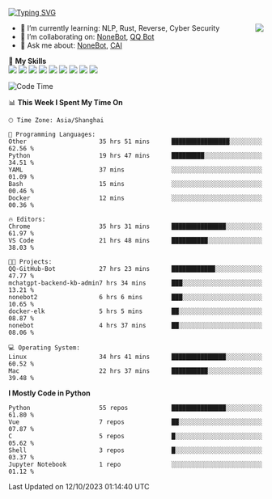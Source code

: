 [![Typing SVG](https://readme-typing-svg.herokuapp.com?size=25&duration=2500&color=8C43EA&vCenter=true&width=200&height=40&lines=Hi+there+%F0%9F%91%8B%F0%9F%8F%BB;I'm+yanyongyu)](https://git.io/typing-svg)

<a href="#">
  <img align="right" src="https://github-readme-stats.vercel.app/api?username=yanyongyu&count_private=true&show_icons=true&bg_color=15,f2f7fd,E0EAFC" />
</a>

- 🌱 I’m currently learning: NLP, Rust, Reverse, Cyber Security
- 👯 I’m collaborating on: [NoneBot](https://github.com/nonebot), [QQ Bot](https://github.com/Mrs4s/go-cqhttp)
- 💬 Ask me about: [NoneBot](https://github.com/nonebot), [CAI](https://github.com/cscs181/CAI)

🌟 **My Skills**  
![](https://img.shields.io/badge/-Python-3e74a2?style=flat-square&logo=Python&logoColor=fff)
![](https://img.shields.io/badge/-Node.js-339933?style=flat-square&logo=Node.js&logoColor=fff)
![](https://img.shields.io/badge/-Vue-4fc08d?style=flat-square&logo=Vue.js&logoColor=fff)
![](https://img.shields.io/badge/-React-2d98ce?style=flat-square&logo=React&logoColor=fff)
![](https://img.shields.io/badge/-Docker-2496ED?style=flat-square&logo=Docker&logoColor=fff)
![](https://img.shields.io/badge/-Linux-000000?style=flat-square&logo=Linux&logoColor=fff)
![](https://img.shields.io/badge/-MySQL-4479A1?style=flat-square&logo=MySQL&logoColor=fff)
![](https://img.shields.io/badge/-Redis-DC382D?style=flat-square&logo=Redis&logoColor=fff)
![](https://img.shields.io/badge/-MongoDB-47A248?style=flat-square&logo=MongoDB&logoColor=fff)

<!--START_SECTION:waka-->
![Code Time](http://img.shields.io/badge/Code%20Time-5%2C095%20hrs%2022%20mins-blue)

📊 **This Week I Spent My Time On** 

```text
🕑︎ Time Zone: Asia/Shanghai

💬 Programming Languages: 
Other                    35 hrs 51 mins      ████████████████░░░░░░░░░   62.56 % 
Python                   19 hrs 47 mins      █████████░░░░░░░░░░░░░░░░   34.51 % 
YAML                     37 mins             ░░░░░░░░░░░░░░░░░░░░░░░░░   01.09 % 
Bash                     15 mins             ░░░░░░░░░░░░░░░░░░░░░░░░░   00.46 % 
Docker                   12 mins             ░░░░░░░░░░░░░░░░░░░░░░░░░   00.36 % 

🔥 Editors: 
Chrome                   35 hrs 31 mins      ███████████████░░░░░░░░░░   61.97 % 
VS Code                  21 hrs 48 mins      ██████████░░░░░░░░░░░░░░░   38.03 % 

🐱‍💻 Projects: 
QQ-GitHub-Bot            27 hrs 23 mins      ████████████░░░░░░░░░░░░░   47.77 % 
mchatgpt-backend-kb-admin7 hrs 34 mins       ███░░░░░░░░░░░░░░░░░░░░░░   13.21 % 
nonebot2                 6 hrs 6 mins        ███░░░░░░░░░░░░░░░░░░░░░░   10.65 % 
docker-elk               5 hrs 5 mins        ██░░░░░░░░░░░░░░░░░░░░░░░   08.87 % 
nonebot                  4 hrs 37 mins       ██░░░░░░░░░░░░░░░░░░░░░░░   08.06 % 

💻 Operating System: 
Linux                    34 hrs 41 mins      ███████████████░░░░░░░░░░   60.52 % 
Mac                      22 hrs 37 mins      ██████████░░░░░░░░░░░░░░░   39.48 % 
```

**I Mostly Code in Python** 

```text
Python                   55 repos            ███████████████░░░░░░░░░░   61.80 % 
Vue                      7 repos             ██░░░░░░░░░░░░░░░░░░░░░░░   07.87 % 
C                        5 repos             █░░░░░░░░░░░░░░░░░░░░░░░░   05.62 % 
Shell                    3 repos             █░░░░░░░░░░░░░░░░░░░░░░░░   03.37 % 
Jupyter Notebook         1 repo              ░░░░░░░░░░░░░░░░░░░░░░░░░   01.12 % 
```




 Last Updated on 12/10/2023 01:14:40 UTC
<!--END_SECTION:waka-->
